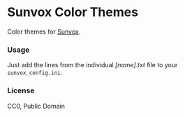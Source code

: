 # Sunvox Color Themes

Color themes for [Sunvox](https://warmplace.ru/soft/sunvox/).

### Usage

Just add the lines from the individual *[name].txt* file to your `sunvox_config.ini`.

### License

CC0, Public Domain
